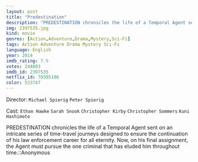 ```yaml
---
layout: post
title: "Predestination"
description: "PREDESTINATION chronicles the life of a Temporal Agent sent on an intricate series of time-travel journeys designed to ensure the continuation of his law enforcement career for all eternity. Now, on his final assignment, the Agent must pursue the one criminal that has eluded him throughout time..."
img: 2397535.jpg
kind: movie
genres: [Action,Adventure,Drama,Mystery,Sci-Fi]
tags: Action Adventure Drama Mystery Sci-Fi 
language: English
year: 2014
imdb_rating: 7.5
votes: 244803
imdb_id: 2397535
netflix_id: 70305196
color: 533747
---
```

Director: `Michael Spierig` `Peter Spierig`  

Cast: `Ethan Hawke` `Sarah Snook` `Christopher Kirby` `Christopher Sommers` `Kuni Hashimoto` 

PREDESTINATION chronicles the life of a Temporal Agent sent on an intricate series of time-travel journeys designed to ensure the continuation of his law enforcement career for all eternity. Now, on his final assignment, the Agent must pursue the one criminal that has eluded him throughout time.::Anonymous